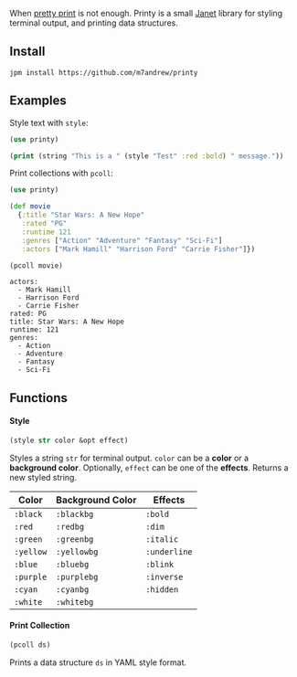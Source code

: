 
When [pretty print](https://janetdocs.com/pp) is not enough. Printy is a small [Janet](https://janet-lang.org/) library for styling terminal output, and printing data structures.

## Install

```
jpm install https://github.com/m7andrew/printy
```

## Examples

Style text with `style`:

```clojure
(use printy)

(print (string "This is a " (style "Test" :red :bold) " message."))
```

Print collections with `pcoll`:

```clojure
(use printy)

(def movie
  {:title "Star Wars: A New Hope"
   :rated "PG"
   :runtime 121
   :genres ["Action" "Adventure" "Fantasy" "Sci-Fi"]
   :actors ["Mark Hamill" "Harrison Ford" "Carrie Fisher"]})

(pcoll movie)
```
```
actors:
  - Mark Hamill
  - Harrison Ford
  - Carrie Fisher
rated: PG
title: Star Wars: A New Hope
runtime: 121
genres:
  - Action
  - Adventure
  - Fantasy
  - Sci-Fi
```

## Functions

#### Style

```clojure
(style str color &opt effect)
```

Styles a string `str` for terminal output. `color` can be a **color** or a **background color**. 
Optionally, `effect` can be one of the **effects**. Returns a new styled string.

Color    | Background Color | Effects
---------|------------------|---------
`:black` | `:blackbg`       | `:bold`
`:red`   | `:redbg`         | `:dim`
`:green` | `:greenbg`       | `:italic`
`:yellow`| `:yellowbg`      | `:underline`
`:blue`  | `:bluebg`        | `:blink`
`:purple`| `:purplebg`      | `:inverse`
`:cyan`  | `:cyanbg`        | `:hidden`
`:white` | `:whitebg`       |

#### Print Collection

```clojure
(pcoll ds)
```

Prints a data structure `ds` in YAML style format.